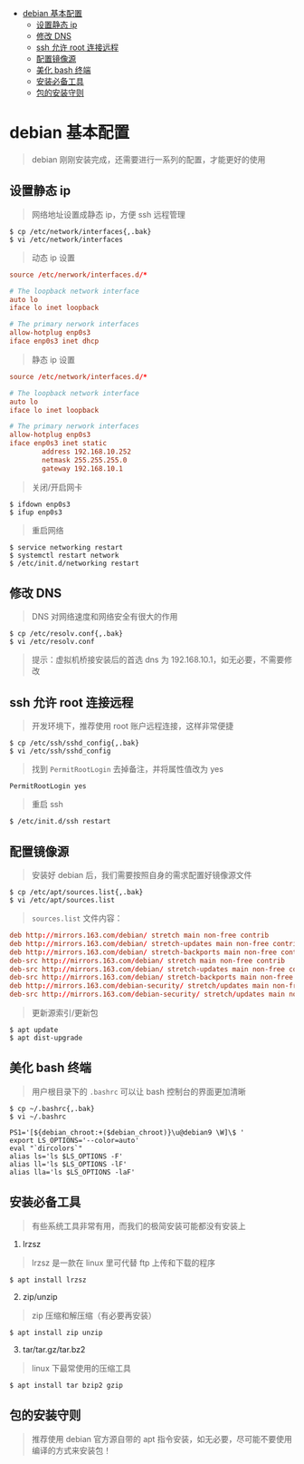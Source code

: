 <!-- TOC START min:1 max:3 link:true asterisk:false update:true -->
- [debian 基本配置](#debian-基本配置)
    - [设置静态 ip](#设置静态-ip)
    - [修改 DNS](#修改-dns)
    - [ssh 允许 root 连接远程](#ssh-允许-root-连接远程)
    - [配置镜像源](#配置镜像源)
    - [美化 bash 终端](#美化-bash-终端)
    - [安装必备工具](#安装必备工具)
    - [包的安装守则](#包的安装守则)
<!-- TOC END -->



# debian 基本配置

> debian 刚刚安装完成，还需要进行一系列的配置，才能更好的使用

## 设置静态 ip

> 网络地址设置成静态 ip，方便 ssh 远程管理

```shell
$ cp /etc/network/interfaces{,.bak}
$ vi /etc/network/interfaces
```

> 动态 ip 设置

```conf
source /etc/nerwork/interfaces.d/*

# The loopback network interface
auto lo
iface lo inet loopback

# The primary nerwork interfaces
allow-hotplug enp0s3
iface enp0s3 inet dhcp
```

> 静态 ip 设置

```conf
source /etc/network/interfaces.d/*

# The loopback network interface
auto lo
iface lo inet loopback

# The primary nerwork interfaces
allow-hotplug enp0s3
iface enp0s3 inet static
        address 192.168.10.252
        netmask 255.255.255.0
        gateway 192.168.10.1
```

> 关闭/开启网卡

```shell
$ ifdown enp0s3
$ ifup enp0s3
```

> 重启网络

```shell
$ service networking restart
$ systemctl restart network
$ /etc/init.d/networking restart
```

## 修改 DNS

> DNS 对网络速度和网络安全有很大的作用

```shell
$ cp /etc/resolv.conf{,.bak}
$ vi /etc/resolv.conf
```

> 提示：虚拟机桥接安装后的首选 dns 为 192.168.10.1，如无必要，不需要修改

## ssh 允许 root 连接远程

> 开发环境下，推荐使用 root 账户远程连接，这样非常便捷

```shell
$ cp /etc/ssh/sshd_config{,.bak}
$ vi /etc/ssh/sshd_config
```

> 找到 `PermitRootLogin` 去掉备注，并将属性值改为 yes

```shell
PermitRootLogin yes
```

> 重启 ssh

```shell
$ /etc/init.d/ssh restart
```

## 配置镜像源

> 安装好 debian 后，我们需要按照自身的需求配置好镜像源文件

```shell
$ cp /etc/apt/sources.list{,.bak}
$ vi /etc/apt/sources.list
```

> `sources.list` 文件内容：

```conf
deb http://mirrors.163.com/debian/ stretch main non-free contrib
deb http://mirrors.163.com/debian/ stretch-updates main non-free contrib
deb http://mirrors.163.com/debian/ stretch-backports main non-free contrib
deb-src http://mirrors.163.com/debian/ stretch main non-free contrib
deb-src http://mirrors.163.com/debian/ stretch-updates main non-free contrib
deb-src http://mirrors.163.com/debian/ stretch-backports main non-free contrib
deb http://mirrors.163.com/debian-security/ stretch/updates main non-free contrib
deb-src http://mirrors.163.com/debian-security/ stretch/updates main non-free contrib
```

> 更新源索引/更新包

```shell
$ apt update
$ apt dist-upgrade
```

## 美化 bash 终端

> 用户根目录下的 `.bashrc` 可以让 bash 控制台的界面更加清晰

```shell
$ cp ~/.bashrc{,.bak}
$ vi ~/.bashrc
```

```shell
PS1='[${debian_chroot:+($debian_chroot)}\u@debian9 \W]\$ '
export LS_OPTIONS='--color=auto'
eval "`dircolors`"
alias ls='ls $LS_OPTIONS -F'
alias ll='ls $LS_OPTIONS -lF'
alias lla='ls $LS_OPTIONS -laF'
```

## 安装必备工具

> 有些系统工具非常有用，而我们的极简安装可能都没有安装上

1. lrzsz

> lrzsz 是一款在 linux 里可代替 ftp 上传和下载的程序

```shell
$ apt install lrzsz
```

2. zip/unzip

> zip 压缩和解压缩（有必要再安装）

```shell
$ apt install zip unzip
```

3. tar/tar.gz/tar.bz2

> linux 下最常使用的压缩工具

```shell
$ apt install tar bzip2 gzip
```

## 包的安装守则

> 推荐使用 debian 官方源自带的 apt 指令安装，如无必要，尽可能不要使用编译的方式来安装包！
